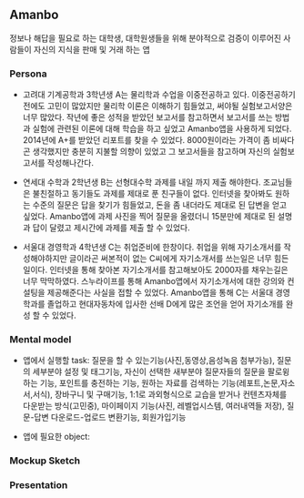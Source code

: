 ## Amanbo
정보나 해답을 필요로 하는 대학생, 대학원생들을 위해 분야적으로 검증이 이루어진 사람들이 자신의 지식을 판매 및 거래 하는 앱

### Persona
* 고려대 기계공학과 3학년생 A는 물리학과 수업을 이중전공하고 있다. 이중전공하기전에도 고민이 많았지만 물리학 이론은 이해하기 힘들었고, 써야될 실험보고서양은 너무 많았다. 작년에 좋은 성적을 받았던 보고서를 참고하면서 보고서를 쓰는 방법과 실험에 관련된 이론에 대해 학습을 하고 싶었고 Amanbo앱을 사용하게 되었다. 2014년에 A+를 받았던 리포트를 찾을 수 있었다. 8000원이라는 가격이 좀 비싸다곤 생각했지만 충분히 지불할 의향이 있었고 그 보고서들을 참고하며 자신의 실험보고서를 작성해나간다.  

* 연세대 수학과 2학년생  B는 선형대수학 과제를 내일 까지 제출 해야한다. 조교님들은 불친절하고 동기들도 과제를 제대로 푼 친구들이 없다. 인터넷을 찾아봐도 원하는 수준의 질문은 답을 찾기가 힘들었고, 돈을 좀 내더라도 제대로 된 답변을 얻고 싶었다. Amanbo앱에 과제 사진을 찍어 질문을 올렸더니 15분만에 제대로 된 설명과 답이 달렸고 제시간에 과제를 제출 할 수 있었다.

* 서울대 경영학과 4학년생 C는 취업준비에 한창이다. 취업을 위해 자기소개서를 작성해야하지만 글이라곤 써본적이 없는 C씨에게 자기소개서를 쓰는일은 너무 힘든 일이다. 인터넷을 통해 찾아본 자기소개서를 참고해보아도 2000자를 채우는길은 너무 막막하였다. 스누라이프를 통해 Amanbo앱에서 자기소개서에 대한 강의와 컨설팅을 제공해준다는 사실을 접할 수 있었다. Amanbo앱을 통해 C는 서울대 경영학과를 졸업하고 현대자동차에 입사한 선배 D에게 많은 조언을  얻어 자기소개를 완성 할 수 있었다. 



### Mental model
* 앱에서 실행할 task: 질문을 할 수 있는기능(사진,동영상,음성녹음 첨부가능), 질문의 세부분야 설정 및 태그기능, 자신이 선택한 새부분야 질문자들의 질문을 팔로윙하는 기능, 포인트를 충전하는 기능, 원하는 자료를 검색하는 기능(레포트,논문,자소서,서식), 장바구니 및 구매기능, 1:1로 과외형식으로 교습을 받거나 컨텐츠자체를 다운받는 방식(고민중), 마이페이지 기능(사진, 레벨업시스템, 여러내역들 저장), 질문-답변 다운로드-업로드 변환기능, 회원가입기능 

* 앱에 필요한 object: 
### Mockup Sketch

### Presentation